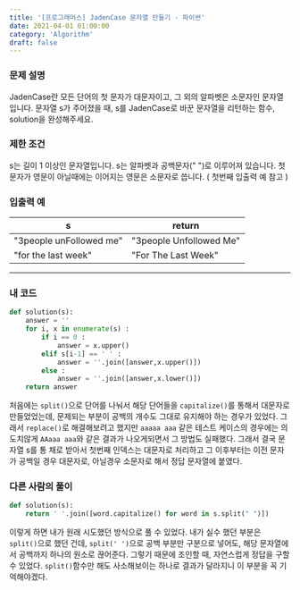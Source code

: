 ```yaml
---
title: '[프로그래머스] JadenCase 문자열 만들기 - 파이썬'
date: 2021-04-01 01:00:00
category: 'Algorithm'
draft: false
---
```


### 문제 설명

JadenCase란 모든 단어의 첫 문자가 대문자이고, 그 외의 알파벳은 소문자인 문자열입니다. 문자열 s가 주어졌을 때, s를 JadenCase로 바꾼 문자열을 리턴하는 함수, solution을 완성해주세요.

### 제한 조건

s는 길이 1 이상인 문자열입니다.
s는 알파벳과 공백문자(" ")로 이루어져 있습니다.
첫 문자가 영문이 아닐때에는 이어지는 영문은 소문자로 씁니다. ( 첫번째 입출력 예 참고 )

### 입출력 예

| s                       | return                  |
| ----------------------- | ----------------------- |
| "3people unFollowed me" | "3people Unfollowed Me" |
| "for the last week"     | "For The Last Week"     |

---

### 내 코드

```python
def solution(s):
    answer = ''
    for i, x in enumerate(s) :
        if i == 0 :
            answer = x.upper()
        elif s[i-1] == ' ' :
            answer = ''.join([answer,x.upper()])
        else :
            answer = ''.join([answer,x.lower()])
    return answer
```

처음에는 `split()`으로 단어를 나눠서 해당 단어들을 `capitalize()`를 통해서 대문자로 만들었었는데, 문제되는 부분이 공백의 개수도 그대로 유지해야 하는 경우가 있었다. 그래서 `replace()`로 해결해보려고 했지만 `aaaaa aaa` 같은 테스트 케이스의 경우에는 의도치않게 `AAaaa aaa`와 같은 결과가 나오게되면서 그 방법도 실패했다. 그래서 결국 문자열 s를 통 채로 받아서 첫번째 인덱스는 대문자로 처리하고 그 이후부터는 이전 문자가 공백일 경우 대문자로, 아닐경우 소문자로 해서 정답 문자열에 붙였다.

### 다른 사람의 풀이

```python
def solution(s):
    return ' '.join([word.capitalize() for word in s.split(" ")])
```

이렇게 하면 내가 원래 시도했던 방식으로 풀 수 있었다. 내가 실수 했던 부분은 `split()`으로 했던 건데, `split(' ')`으로 공백 부분만 구분으로 넣어도, 해당 문자열에서 공백까지 하나의 원소로 끊어준다. 그렇기 때문에 조인할 때, 자연스럽게 정답을 구할 수 있었다. `split()`함수만 해도 사소해보이는 하나로 결과가 달라지니 이 부분을 꼭 기억해야겠다.
